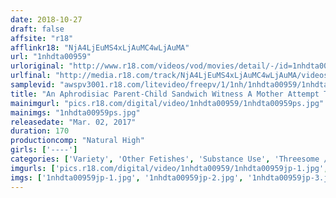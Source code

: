 ```yaml
---
date: 2018-10-27
draft: false
affsite: "r18"
afflinkr18: "NjA4LjEuMS4xLjAuMC4wLjAuMA"
url: "1nhdta00959"
urloriginal: "http://www.r18.com/videos/vod/movies/detail/-/id=1nhdta00959"
urlfinal: "http://media.r18.com/track/NjA4LjEuMS4xLjAuMC4wLjAuMA/videos/vod/movies/detail/-/id=1nhdta00959"
samplevid: "awspv3001.r18.com/litevideo/freepv/1/1nh/1nhdta00959/1nhdta00959_dmb_w.mp4"
title: "An Aphrodisiac Parent-Child Sandwich Witness A Mother Attempt To Save Her Child From Being Raped But Getting Horny And Joining The Fun For A Threesome Fuck Fest Instead"
mainimgurl: "pics.r18.com/digital/video/1nhdta00959/1nhdta00959ps.jpg"
mainimgs: "1nhdta00959ps.jpg"
releasedate: "Mar. 02, 2017"
duration: 170
productioncomp: "Natural High"
girls: ['----']
categories: ['Variety', 'Other Fetishes', 'Substance Use', 'Threesome / Foursome', 'Hi-Def']
imgurls: ['pics.r18.com/digital/video/1nhdta00959/1nhdta00959jp-1.jpg', 'pics.r18.com/digital/video/1nhdta00959/1nhdta00959jp-2.jpg', 'pics.r18.com/digital/video/1nhdta00959/1nhdta00959jp-3.jpg', 'pics.r18.com/digital/video/1nhdta00959/1nhdta00959jp-4.jpg', 'pics.r18.com/digital/video/1nhdta00959/1nhdta00959jp-5.jpg', 'pics.r18.com/digital/video/1nhdta00959/1nhdta00959jp-6.jpg', 'pics.r18.com/digital/video/1nhdta00959/1nhdta00959jp-7.jpg', 'pics.r18.com/digital/video/1nhdta00959/1nhdta00959jp-8.jpg', 'pics.r18.com/digital/video/1nhdta00959/1nhdta00959jp-9.jpg', 'pics.r18.com/digital/video/1nhdta00959/1nhdta00959jp-10.jpg', 'pics.r18.com/digital/video/1nhdta00959/1nhdta00959jp-11.jpg', 'pics.r18.com/digital/video/1nhdta00959/1nhdta00959jp-12.jpg', 'pics.r18.com/digital/video/1nhdta00959/1nhdta00959jp-13.jpg', 'pics.r18.com/digital/video/1nhdta00959/1nhdta00959jp-14.jpg', 'pics.r18.com/digital/video/1nhdta00959/1nhdta00959jp-15.jpg', 'pics.r18.com/digital/video/1nhdta00959/1nhdta00959jp-16.jpg', 'pics.r18.com/digital/video/1nhdta00959/1nhdta00959jp-17.jpg', 'pics.r18.com/digital/video/1nhdta00959/1nhdta00959jp-18.jpg', 'pics.r18.com/digital/video/1nhdta00959/1nhdta00959jp-19.jpg', 'pics.r18.com/digital/video/1nhdta00959/1nhdta00959jp-20.jpg']
imgs: ['1nhdta00959jp-1.jpg', '1nhdta00959jp-2.jpg', '1nhdta00959jp-3.jpg', '1nhdta00959jp-4.jpg', '1nhdta00959jp-5.jpg', '1nhdta00959jp-6.jpg', '1nhdta00959jp-7.jpg', '1nhdta00959jp-8.jpg', '1nhdta00959jp-9.jpg', '1nhdta00959jp-10.jpg', '1nhdta00959jp-11.jpg', '1nhdta00959jp-12.jpg', '1nhdta00959jp-13.jpg', '1nhdta00959jp-14.jpg', '1nhdta00959jp-15.jpg', '1nhdta00959jp-16.jpg', '1nhdta00959jp-17.jpg', '1nhdta00959jp-18.jpg', '1nhdta00959jp-19.jpg', '1nhdta00959jp-20.jpg']
---
```

